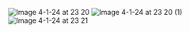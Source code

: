 ![Image 4-1-24 at 23 20](https://github.com/marynasunko23/challeng-1-AlphaHunt_v7/assets/157617083/8529ed5e-1667-4bbc-ab4f-75f0adac62c1)
![Image 4-1-24 at 23 20 (1)](https://github.com/marynasunko23/challeng-1-AlphaHunt_v7/assets/157617083/6fefa1f4-2e73-4235-8250-2ea00cc3e301)
![Image 4-1-24 at 23 21](https://github.com/marynasunko23/challeng-1-AlphaHunt_v7/assets/157617083/596164f0-7c2b-4acf-8ff3-144f48436e0a)
